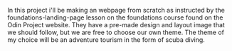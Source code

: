 In this project i'll be making an webpage from scratch as instructed by the foundations-landing-page lesson on the foundations course found on the Odin Project website. They have a pre-made design and layout image that we should follow, but we are free to choose our own theme. The theme of my choice will be an adventure tourism in the form of scuba diving.
